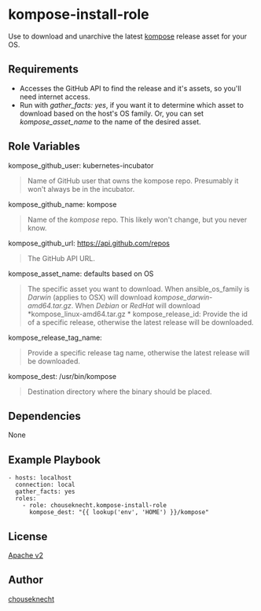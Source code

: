 
# kompose-install-role

Use to download and unarchive the latest [kompose](https://github.com/kubernetes-incubator/kompose) release asset for your OS.

## Requirements

- Accesses the GitHub API to find the release and it's assets, so you'll need internet access.
- Run with *gather_facts: yes*, if you want it to determine which asset to download based on the host's OS family. Or, you can set *kompose_asset_name* to the name of the desired asset.

## Role Variables

kompose_github_user: kubernetes-incubator
> Name of GitHub user that owns the kompose repo. Presumably it won't always be in the incubator.

kompose_github_name: kompose
> Name of the *kompose* repo. This likely won't change, but you never know.

kompose_github_url: https://api.github.com/repos
> The GitHub API URL.

kompose_asset_name: defaults based on OS 
> The specific asset you want to download. When ansible_os_family is *Darwin* (applies to OSX) will download *kompose_darwin-amd64.tar.gz*. When *Debian* or *RedHat* will download *kompose_linux-amd64.tar.gz *
kompose_release_id: 
> Provide the id of a specific release, otherwise the latest release will be downloaded.

kompose_release_tag_name:
> Provide a specific release tag name, otherwise the latest release will be downloaded.

kompose_dest: /usr/bin/kompose
> Destination directory where the binary should be placed.

## Dependencies

None

## Example Playbook

```
- hosts: localhost
  connection: local
  gather_facts: yes
  roles:
    - role: chouseknecht.kompose-install-role
      kompose_dest: "{{ lookup('env', 'HOME') }}/kompose"
```

## License

[Apache v2](http://apache.org/licenses/LICENSE-2.0)

## Author

[chouseknecht](https://github.com/chouseknecht)


